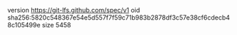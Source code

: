 version https://git-lfs.github.com/spec/v1
oid sha256:5820c548367e54e5d557f7f59c71b983b2878df3c57e38cf6cdecb48c105499e
size 5458
